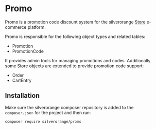 # Promo

Promo is a promotion code discount system for the silverorange
[Store](https://github.com/silverorange/store) e-commerce platform.

Promo is responsible for the following object types and related tables:

- Promotion
- PromotionCode

It provides admin tools for managing promotions and codes. Additionally some
Store objects are extended to provide promotion code support:

- Order
- CartEntry

## Installation

Make sure the silverorange composer repository is added to the `composer.json`
for the project and then run:

```sh
composer require silverorange/promo
```
